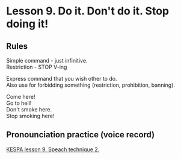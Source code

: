 # Lesson 9. Do it. Don't do it. Stop doing it!


## Rules

Simple command - just infinitive.  
Restriction - STOP V-ing  

Express command that you wish other to do.  
Also use for forbidding something (restriction, prohibition, banning).  

Come here!  
Go to hell!  
Don't smoke here.  
Stop smoking here!  


## Pronounciation practice (voice record)
[KESPA lesson 9. Speach technique 2.](https://mega.nz/file/E19V3YqR#xDdsC3-AYWrhPLs6LARrE1eOqeh-jkqZhdPYNMC23G4)
